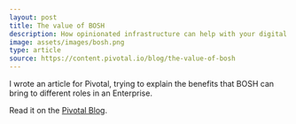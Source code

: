 ```yaml
---
layout: post
title: The value of BOSH
description: How opinionated infrastructure can help with your digital transformation
image: assets/images/bosh.png
type: article
source: https://content.pivotal.io/blog/the-value-of-bosh
---
```


I wrote an article for Pivotal, trying to explain the benefits that BOSH can bring to different roles in an Enterprise.

Read it on the [Pivotal Blog](https://content.pivotal.io/blog/the-value-of-bosh).

